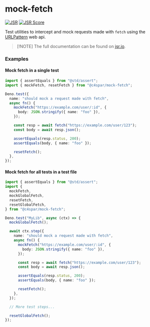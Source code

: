 # mock-fetch

[![JSR](https://jsr.io/badges/@c4spar/mock-fetch)](https://jsr.io/@c4spar/mock-fetch)
[![JSR Score](https://jsr.io/badges/@c4spar/mock-fetch/score)](https://jsr.io/@c4spar/mock-fetch)

Test utilities to intercept and mock requests made with `fetch` using the
[URLPattern](https://developer.mozilla.org/en-US/docs/Web/API/URLPattern) web
api.

> [!NOTE] The full documentation can be found on
> [jsr.io](https://jsr.io/@c4spar/mock-fetch).

### Examples

#### Mock fetch in a single test

```ts
import { assertEquals } from "@std/assert";
import { mockFetch, resetFetch } from "@c4spar/mock-fetch";

Deno.test({
  name: "should mock a request made with fetch",
  async fn() {
    mockFetch("https://example.com/user/:id", {
      body: JSON.stringify({ name: "foo" }),
    });

    const resp = await fetch("https://example.com/user/123");
    const body = await resp.json();

    assertEquals(resp.status, 200);
    assertEquals(body, { name: "foo" });

    resetFetch();
  },
});
```

#### Mock fetch for all tests in a test file

```ts
import { assertEquals } from "@std/assert";
import {
  mockFetch,
  mockGlobalFetch,
  resetFetch,
  resetGlobalFetch,
} from "@c4spar/mock-fetch";

Deno.test("MyLib", async (ctx) => {
  mockGlobalFetch();

  await ctx.step({
    name: "should mock a request made with fetch",
    async fn() {
      mockFetch("https://example.com/user/:id", {
        body: JSON.stringify({ name: "foo" }),
      });

      const resp = await fetch("https://example.com/user/123");
      const body = await resp.json();

      assertEquals(resp.status, 200);
      assertEquals(body, { name: "foo" });

      resetFetch();
    },
  });

  // More test steps...

  resetGlobalFetch();
});
```
